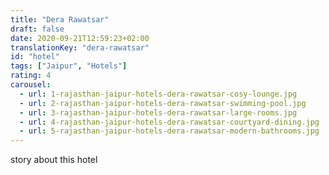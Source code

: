 ```yaml
---
title: "Dera Rawatsar"
draft: false
date: 2020-09-21T12:59:23+02:00
translationKey: "dera-rawatsar"
id: "hotel"
tags: ["Jaipur", "Hotels"] 
rating: 4
carousel:
  - url: 1-rajasthan-jaipur-hotels-dera-rawatsar-cosy-lounge.jpg
  - url: 2-rajasthan-jaipur-hotels-dera-rawatsar-swimming-pool.jpg
  - url: 3-rajasthan-jaipur-hotels-dera-rawatsar-large-rooms.jpg
  - url: 4-rajasthan-jaipur-hotels-dera-rawatsar-courtyard-dining.jpg
  - url: 5-rajasthan-jaipur-hotels-dera-rawatsar-modern-bathrooms.jpg
---
```


story about this hotel